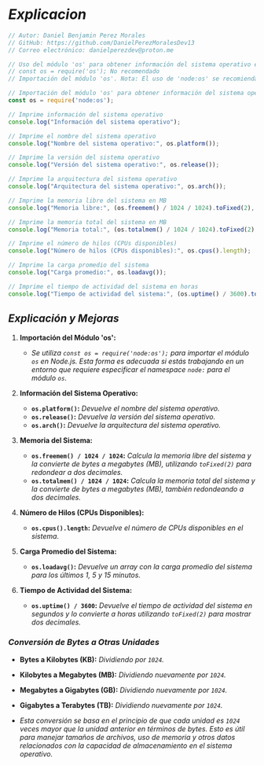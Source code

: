 <!-- Autor: Daniel Benjamin Perez Morales -->
<!-- GitHub: https://github.com/DanielPerezMoralesDev13 -->
<!-- Correo electrónico: danielperezdev@proton.me  -->

# ***Explicacion***

```javascript
// Autor: Daniel Benjamin Perez Morales
// GitHub: https://github.com/DanielPerezMoralesDev13
// Correo electrónico: danielperezdev@proton.me 

// Uso del módulo 'os' para obtener información del sistema operativo en Node.js
// const os = require('os'); No recomendado
// Importación del módulo 'os'. Nota: El uso de 'node:os' se recomienda si estás trabajando en un entorno que requiere la especificación del namespace.

// Importación del módulo 'os' para obtener información del sistema operativo
const os = require('node:os');

// Imprime información del sistema operativo
console.log("Información del sistema operativo");

// Imprime el nombre del sistema operativo
console.log("Nombre del sistema operativo:", os.platform());

// Imprime la versión del sistema operativo
console.log("Versión del sistema operativo:", os.release());

// Imprime la arquitectura del sistema operativo
console.log("Arquitectura del sistema operativo:", os.arch());

// Imprime la memoria libre del sistema en MB
console.log("Memoria libre:", (os.freemem() / 1024 / 1024).toFixed(2), "MB");

// Imprime la memoria total del sistema en MB
console.log("Memoria total:", (os.totalmem() / 1024 / 1024).toFixed(2), "MB");

// Imprime el número de hilos (CPUs disponibles)
console.log("Número de hilos (CPUs disponibles):", os.cpus().length);

// Imprime la carga promedio del sistema
console.log("Carga promedio:", os.loadavg());

// Imprime el tiempo de actividad del sistema en horas
console.log("Tiempo de actividad del sistema:", (os.uptime() / 3600).toFixed(2), "horas");
```

## ***Explicación y Mejoras***

1. **Importación del Módulo 'os':**
   - *Se utiliza `const os = require('node:os');` para importar el módulo `os` en Node.js. Esta forma es adecuada si estás trabajando en un entorno que requiere especificar el namespace `node:` para el módulo `os`.*

2. **Información del Sistema Operativo:**
   - **`os.platform()`:** *Devuelve el nombre del sistema operativo.*
   - **`os.release()`:** *Devuelve la versión del sistema operativo.*
   - **`os.arch()`:** *Devuelve la arquitectura del sistema operativo.*

3. **Memoria del Sistema:**
   - **`os.freemem() / 1024 / 1024`:** *Calcula la memoria libre del sistema y la convierte de bytes a megabytes (MB), utilizando `toFixed(2)` para redondear a dos decimales.*
   - **`os.totalmem() / 1024 / 1024`:** *Calcula la memoria total del sistema y la convierte de bytes a megabytes (MB), también redondeando a dos decimales.*

4. **Número de Hilos (CPUs Disponibles):**
   - **`os.cpus().length`:** *Devuelve el número de CPUs disponibles en el sistema.*

5. **Carga Promedio del Sistema:**
   - **`os.loadavg()`:** *Devuelve un array con la carga promedio del sistema para los últimos 1, 5 y 15 minutos.*

6. **Tiempo de Actividad del Sistema:**
   - **`os.uptime() / 3600`:** *Devuelve el tiempo de actividad del sistema en segundos y lo convierte a horas utilizando `toFixed(2)` para mostrar dos decimales.*

### ***Conversión de Bytes a Otras Unidades***

- **Bytes a Kilobytes (KB):** *Dividiendo por `1024`.*
- **Kilobytes a Megabytes (MB):** *Dividiendo nuevamente por `1024`.*
- **Megabytes a Gigabytes (GB):** *Dividiendo nuevamente por `1024`.*
- **Gigabytes a Terabytes (TB):** *Dividiendo nuevamente por `1024`.*

- *Esta conversión se basa en el principio de que cada unidad es `1024` veces mayor que la unidad anterior en términos de bytes. Esto es útil para manejar tamaños de archivos, uso de memoria y otros datos relacionados con la capacidad de almacenamiento en el sistema operativo.*
